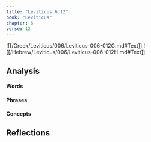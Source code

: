 ```yaml
---
title: "Leviticus 6:12"
book: "Leviticus"
chapter: 6
verse: 12
---
```

![[/Greek/Leviticus/006/Leviticus-006-012G.md#Text]]
![[/Hebrew/Leviticus/006/Leviticus-006-012H.md#Text]]

## Analysis

#### Words

#### Phrases

#### Concepts

## Reflections
